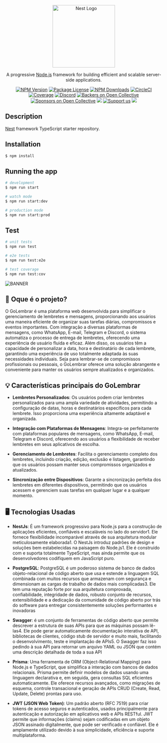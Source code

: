 <p align="center">
  <a href="http://nestjs.com/" target="blank"><img src="https://nestjs.com/img/logo-small.svg" width="200" alt="Nest Logo" /></a>
</p>

[circleci-image]: https://img.shields.io/circleci/build/github/nestjs/nest/master?token=abc123def456
[circleci-url]: https://circleci.com/gh/nestjs/nest

  <p align="center">A progressive <a href="http://nodejs.org" target="_blank">Node.js</a> framework for building efficient and scalable server-side applications.</p>
    <p align="center">
<a href="https://www.npmjs.com/~nestjscore" target="_blank"><img src="https://img.shields.io/npm/v/@nestjs/core.svg" alt="NPM Version" /></a>
<a href="https://www.npmjs.com/~nestjscore" target="_blank"><img src="https://img.shields.io/npm/l/@nestjs/core.svg" alt="Package License" /></a>
<a href="https://www.npmjs.com/~nestjscore" target="_blank"><img src="https://img.shields.io/npm/dm/@nestjs/common.svg" alt="NPM Downloads" /></a>
<a href="https://circleci.com/gh/nestjs/nest" target="_blank"><img src="https://img.shields.io/circleci/build/github/nestjs/nest/master" alt="CircleCI" /></a>
<a href="https://coveralls.io/github/nestjs/nest?branch=master" target="_blank"><img src="https://coveralls.io/repos/github/nestjs/nest/badge.svg?branch=master#9" alt="Coverage" /></a>
<a href="https://discord.gg/G7Qnnhy" target="_blank"><img src="https://img.shields.io/badge/discord-online-brightgreen.svg" alt="Discord"/></a>
<a href="https://opencollective.com/nest#backer" target="_blank"><img src="https://opencollective.com/nest/backers/badge.svg" alt="Backers on Open Collective" /></a>
<a href="https://opencollective.com/nest#sponsor" target="_blank"><img src="https://opencollective.com/nest/sponsors/badge.svg" alt="Sponsors on Open Collective" /></a>
  <a href="https://paypal.me/kamilmysliwiec" target="_blank"><img src="https://img.shields.io/badge/Donate-PayPal-ff3f59.svg"/></a>
    <a href="https://opencollective.com/nest#sponsor"  target="_blank"><img src="https://img.shields.io/badge/Support%20us-Open%20Collective-41B883.svg" alt="Support us"></a>
  <a href="https://twitter.com/nestframework" target="_blank"><img src="https://img.shields.io/twitter/follow/nestframework.svg?style=social&label=Follow"></a>
</p>
  <!--[![Backers on Open Collective](https://opencollective.com/nest/backers/badge.svg)](https://opencollective.com/nest#backer)
  [![Sponsors on Open Collective](https://opencollective.com/nest/sponsors/badge.svg)](https://opencollective.com/nest#sponsor)-->

## Description

[Nest](https://github.com/nestjs/nest) framework TypeScript starter repository.

## Installation

```bash
$ npm install
```

## Running the app

```bash
# development
$ npm run start

# watch mode
$ npm run start:dev

# production mode
$ npm run start:prod
```

## Test

```bash
# unit tests
$ npm run test

# e2e tests
$ npm run test:e2e

# test coverage
$ npm run test:cov
```

![BANNER](https://i.ibb.co/Hr6GrvF/golembrar.png)

## 💭 Oque é o projeto?

O GoLembrar é uma plataforma web desenvolvida para simplificar o gerenciamento de lembretes e mensagens, proporcionando aos usuários uma maneira eficiente de organizar suas tarefas diárias, compromissos e eventos importantes. Com integração a diversas plataformas de mensagens, como WhatsApp, E-mail, Telegram e Discord, o sistema automatiza o processo de entrega de lembretes, oferecendo uma experiência de usuário fluida e eficaz. Além disso, os usuários têm a capacidade de personalizar a data, hora e destinatário de cada lembrete, garantindo uma experiência de uso totalmente adaptada às suas necessidades individuais. Seja para lembrar-se de compromissos profissionais ou pessoais, o GoLembrar oferece uma solução abrangente e conveniente para manter os usuários sempre atualizados e organizados.

## 💡 Características principais do GoLembrar

- **Lembretes Personalizados**: Os usuários podem criar lembretes personalizados para uma ampla variedade de atividades, permitindo a configuração de datas, horas e destinatários específicos para cada lembrete. Isso proporciona uma experiência altamente adaptável e organizada.

- **Integração com Plataformas de Mensagens**: Integra-se perfeitamente com plataformas populares de mensagens, como WhatsApp, E-mail, Telegram e Discord, oferecendo aos usuários a flexibilidade de receber lembretes em seus aplicativos de escolha.

- **Gerenciamento de Lembretes**: Facilita o gerenciamento completo dos lembretes, incluindo criação, edição, exclusão e listagem, garantindo que os usuários possam manter seus compromissos organizados e atualizados.

- **Sincronização entre Dispositivos**: Garante a sincronização perfeita dos lembretes em diferentes dispositivos, permitindo que os usuários acessem e gerenciem suas tarefas em qualquer lugar e a qualquer momento.

## 🖥️ Tecnologias Usadas

- **NestJs**: É um framework progressivo para Node.js para a construção de aplicações eficientes, confiáveis e escaláveis no lado do servidor1. Ele fornece flexibilidade incomparável através de sua arquitetura modular meticulosamente elaborada1. O NestJs introduz padrões de design e soluções bem estabelecidas na paisagem do Node.js1. Ele é construído com e suporta totalmente TypeScript, mas ainda permite que os desenvolvedores codifiquem em JavaScript puro.

- **PostgreSQL**: PostgreSQL é um poderoso sistema de banco de dados objeto-relacional de código aberto que usa e estende a linguagem SQL combinada com muitos recursos que armazenam com segurança e dimensionam as cargas de trabalho de dados mais complicadas3. Ele tem uma reputação forte por sua arquitetura comprovada, confiabilidade, integridade de dados, robusto conjunto de recursos, extensibilidade e a dedicação da comunidade de código aberto por trás do software para entregar consistentemente soluções performantes e inovadoras

- **Swagger**: é um conjunto de ferramentas de código aberto que permite descrever a estrutura de suas APIs para que as máquinas possam lê-las4. Ele pode gerar automaticamente documentação interativa de API, bibliotecas de clientes, código stub de servidor e muito mais, facilitando o desenvolvimento, teste e implantação de APIs5. O Swagger faz isso pedindo à sua API para retornar um arquivo YAML ou JSON que contém uma descrição detalhada de toda a sua API

- **Prisma**: Uma ferramenta de ORM (Object-Relational Mapping) para Node.js e TypeScript, que simplifica a interação com bancos de dados relacionais. Prisma permite definir modelos de dados usando uma linguagem declarativa e, em seguida, gera consultas SQL eficientes automaticamente. Ele oferece recursos avançados, como migrações de esquema, controle transacional e geração de APIs CRUD (Create, Read, Update, Delete) prontas para uso.

- **JWT (JSON Web Token)**: Um padrão aberto (RFC 7519) para criar tokens de acesso seguros e autenticados, usados principalmente para autenticação e autorização em aplicativos web e APIs RESTful. JWT permite que informações (claims) sejam codificadas em um objeto JSON assinado digitalmente, que pode ser verificado e confiável. Ele é amplamente utilizado devido à sua simplicidade, eficiência e suporte multiplataforma.
